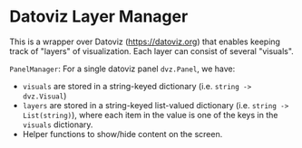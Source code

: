 # Datoviz Layer Manager
This is a wrapper over Datoviz (https://datoviz.org) that enables keeping track of "layers" of visualization. Each layer can consist of several "visuals".

`PanelManager`: For a single datoviz panel `dvz.Panel`, we have:
- `visuals` are stored in a string-keyed dictionary (i.e. `string -> dvz.Visual`)
- `layers` are stored in a string-keyed list-valued dictionary (i.e. `string -> List(string)`), where each item in the value is one of the keys in the `visuals` dictionary.
- Helper functions to show/hide content on the screen.
